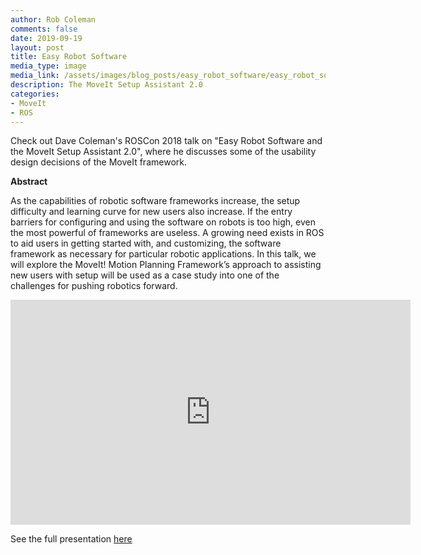 ```yaml
---
author: Rob Coleman
comments: false
date: 2019-09-19
layout: post
title: Easy Robot Software
media_type: image
media_link: /assets/images/blog_posts/easy_robot_software/easy_robot_software.jpg
description: The MoveIt Setup Assistant 2.0
categories:
- MoveIt
- ROS
---
```


Check out Dave Coleman's ROSCon 2018 talk on "Easy Robot Software and the MoveIt Setup Assistant 2.0", where he discusses some of the usability design decisions of the MoveIt framework.

**Abstract**

As the capabilities of robotic software frameworks increase, the setup difficulty and learning curve for new users also increase. If the entry barriers for configuring and using the software on robots is too high, even the most powerful of frameworks are useless. A growing need exists in ROS to aid users in getting started with, and customizing, the software framework as necessary for particular robotic applications. In this talk, we will explore the MoveIt! Motion Planning Framework’s approach to assisting new users with setup will be used as a case study into one of the challenges for pushing robotics forward.

<p align="center"><iframe src="https://player.vimeo.com/video/293523535" width="640" height="360" frameborder="0" allow="autoplay; fullscreen" allowfullscreen></iframe></p>

See the full presentation [here](/docs/ROSCon_2018_Setup_Assistant_Talk.pdf)
